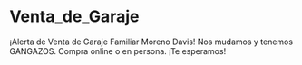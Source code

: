 # Venta_de_Garaje
¡Alerta de Venta de Garaje Familiar Moreno Davis! Nos mudamos y tenemos GANGAZOS. Compra online o en persona. ¡Te esperamos!
